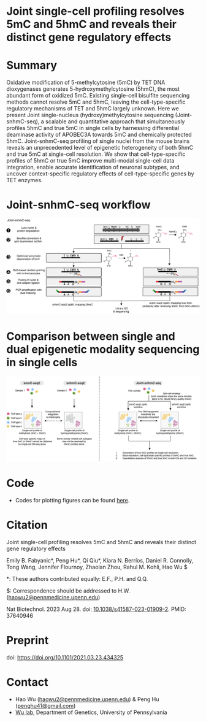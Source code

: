 # Joint single-cell profiling resolves 5mC and 5hmC and reveals their distinct gene regulatory effects


# Summary
Oxidative modification of 5-methylcytosine (5mC) by TET DNA dioxygenases generates 5-hydroxymethylcytosine (5hmC), the most abundant form of oxidized 5mC. Existing single-cell bisulfite sequencing methods cannot resolve  5mC and 5hmC, leaving the cell-type-specific regulatory mechanisms of TET and 5hmC largely unknown. Here we present Joint single-nucleus (hydroxy)methylcytosine sequencing (Joint-snhmC-seq), a scalable and quantitative approach that simultaneously profiles 5hmC and true 5mC in single cells by harnessing differential deaminase activity of APOBEC3A towards 5mC and chemically protected 5hmC. Joint-snhmC-seq profiling of single nuclei from the mouse brains reveals an unprecedented level of epigenetic heterogeneity of both 5hmC and true 5mC at single-cell resolution. We show that cell-type-specific profiles of 5hmC or true 5mC improve multi-modal single-cell data integration, enable accurate identification of neuronal subtypes, and uncover context-specific regulatory effects of cell-type-specific genes by TET enzymes.  

# Joint-snhmC-seq workflow
![Joint-snhmC-seq_diagram](https://github.com/wulabupenn/Joint-snhmC-seq/blob/main/Joint-snhmC-seq_diagram.png)

# Comparison between single and dual epigenetic modality sequencing in single cells
![Joint-snhmC-seq_diagram2](https://github.com/wulabupenn/Joint-snhmC-seq/blob/main/Joint-snhmC-seq_diagram2.png)

# Code
* Codes for plotting figures can be found [here](https://github.com/wulabupenn/Figures_Joint-snhmC-seq_2023).

# Citation 
Joint single-cell profiling resolves 5mC and 5hmC and reveals their distinct gene regulatory effects

Emily B. Fabyanic*, Peng Hu*, Qi Qiu*, Kiara N. Berríos, Daniel R. Connolly, Tong Wang, Jennifer Flournoy, Zhaolan Zhou, Rahul M. Kohli, Hao Wu $

*: These authors contributed equally: E.F., P.H. and Q.Q.

$: Correspondence should be addressed to H.W. (haowu2@pennmedicine.upenn.edu)

Nat Biotechnol. 2023 Aug 28. doi: [10.1038/s41587-023-01909-2](https://www.nature.com/articles/s41587-023-01909-2). PMID: 37640946

# Preprint
doi: https://doi.org/10.1101/2021.03.23.434325


# Contact
* Hao Wu (haowu2@pennmedicine.upenn.edu) & Peng Hu (penghu41@gmail.com)
* [Wu lab](https://www.wulabupenn.org), Department of Genetics, University of Pennsylvania
